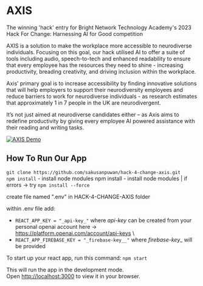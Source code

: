 # AXIS
The winning 'hack' entry for Bright Network Technology Academy's 2023 Hack For Change: Harnessing AI for Good competition

AXIS is a solution to make the workplace more accessible to neurodiverse individuals. Focusing on this goal, our hack utilised AI to offer a suite of tools including audio, speech-to-tech and enhanced readability to ensure that every employee has the resources they need to shine - increasing productivity, breading creativity, and driving inclusion within the workplace.

Axis’ primary goal is to increase accessibility by finding innovative solutions that will help employers to support their neurodiversity employees and reduce barriers to work for neurodiverse individuals - as research estimates that approximately 1 in 7 people in the UK are neurodivergent. 

It’s not just aimed at neurodiverse candidates either – as Axis aims to redefine productivity by giving every employee AI powered assistance with their reading and writing tasks. 

[![AXIS Demo](https://img.youtube.com/vi/ZWovnzvM_gE/0.jpg)](https://www.youtube.com/watch?v=ZWovnzvM_gE)

How To Run Our App
--------------------------------------
`git clone https://github.com/sakusanpuwan/hack-4-change-axis.git`\
`npm install` - install node modules
npm install - install node modules | if errors -> try `npm install --force` 

create file named ".env" in HACK-4-CHANGE-AXIS folder

within .env file add:  
- `REACT_APP_KEY = "_api-key_"` where _api-key_ can be created from your personal openai account here -> https://platform.openai.com/account/api-keys \
- `REACT_APP_FIREBASE_KEY = "_firebase-key__"` where _firebase-key__ will be provided

To start up your react app, run this command:
`npm start`

This will run the app in the development mode.\
Open [http://localhost:3000](http://localhost:3000) to view it in your browser.
